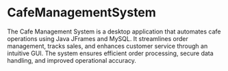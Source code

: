 # CafeManagementSystem
The Cafe Management System is a desktop application that automates cafe operations using Java JFrames and MySQL. It streamlines order management, tracks sales, and enhances customer service through an intuitive GUI. The system ensures efficient order processing, secure data handling, and improved operational accuracy.
